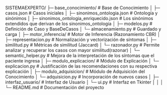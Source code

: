 SISTEMAEXPERTO/
├─ base_conocimiento/                      # Base de Conocimiento
│  ├─ casos.json                           # Casos iniciales
│  ├─ sinonimos_ontologia.json             # Ontología y sinónimos
│  ├─ sinonimos_ontologia_enriquecido.json # Los sinónimos extendidos que derivan de los sinonimos_ontologia
│  ├─ modelos.py                           # Definición de Caso y BaseDeCasos
│  └─ almacenamiento.py                    # Guardado y carga
│
├─ motor_inferencia/                       # Motor de Inferencia (Razonamiento CBR)
│  ├─ representacion.py                    # Normalización y vectorización de síntomas
│  ├─ similitud.py                         # Métricas de similitud (Jaccard)
│  └─ razonador.py                         # Permite analizar y recuperar los casos con mayor similitud(razonar)
│  └─ semantic_helper.py                   # Mejora de la interpretación de los síntomas que el paciente ingresa
│
├─ modulo_explicacion/                     # Módulo de Explicación
│  └─ explicacion.py                       # Justificación de las recomendaciones con su respectiva explicación
│
├─ modulo_adquisicion/                     # Módulo de Adquisición del Conocimiento
│  └─ adquisicion.py                       # Incorporación de nuevos casos 
│
├─ interfaz_usuario/                       # Interfaz de Usuario
│  └─ ui.py                                # Interfaz en Tkinter
│
│
│
└─ README.md                               # Documentación del proyecto